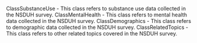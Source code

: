 ClassSubstanceUse - This class refers to substance use data collected in the NSDUH survey.
ClassMentalHealth - This class refers to mental health data collected in the NSDUH survey.
ClassDemographics - This class refers to demographic data collected in the NSDUH survey.
ClassRelatedTopics - This class refers to other related topics covered in the NSDUH survey.